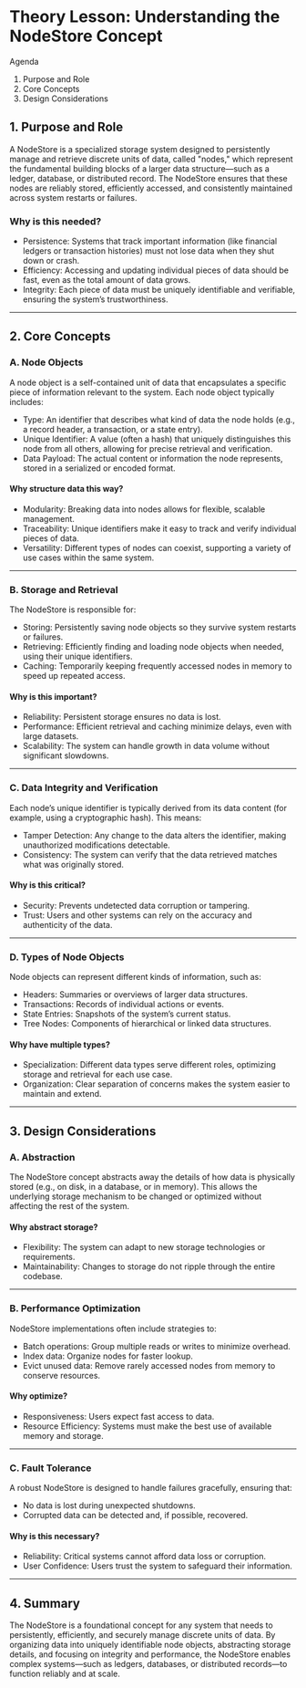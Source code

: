 # Theory Lesson: Understanding the NodeStore Concept

Agenda

1. Purpose and Role
2. Core Concepts
3. Design Considerations

## 1. Purpose and Role

A NodeStore is a specialized storage system designed to persistently manage and retrieve discrete units of data, called "nodes," which represent the fundamental building blocks of a larger data structure—such as a ledger, database, or distributed record. The NodeStore ensures that these nodes are reliably stored, efficiently accessed, and consistently maintained across system restarts or failures.

### Why is this needed?
- Persistence: Systems that track important information (like financial ledgers or transaction histories) must not lose data when they shut down or crash.
- Efficiency: Accessing and updating individual pieces of data should be fast, even as the total amount of data grows.
- Integrity: Each piece of data must be uniquely identifiable and verifiable, ensuring the system’s trustworthiness.

---

## 2. Core Concepts

### A. Node Objects

A node object is a self-contained unit of data that encapsulates a specific piece of information relevant to the system. Each node object typically includes:
- Type: An identifier that describes what kind of data the node holds (e.g., a record header, a transaction, or a state entry).
- Unique Identifier: A value (often a hash) that uniquely distinguishes this node from all others, allowing for precise retrieval and verification.
- Data Payload: The actual content or information the node represents, stored in a serialized or encoded format.

#### Why structure data this way?
- Modularity: Breaking data into nodes allows for flexible, scalable management.
- Traceability: Unique identifiers make it easy to track and verify individual pieces of data.
- Versatility: Different types of nodes can coexist, supporting a variety of use cases within the same system.

---

### B. Storage and Retrieval

The NodeStore is responsible for:
- Storing: Persistently saving node objects so they survive system restarts or failures.
- Retrieving: Efficiently finding and loading node objects when needed, using their unique identifiers.
- Caching: Temporarily keeping frequently accessed nodes in memory to speed up repeated access.

#### Why is this important?
- Reliability: Persistent storage ensures no data is lost.
- Performance: Efficient retrieval and caching minimize delays, even with large datasets.
- Scalability: The system can handle growth in data volume without significant slowdowns.

---

### C. Data Integrity and Verification

Each node’s unique identifier is typically derived from its data content (for example, using a cryptographic hash). This means:
- Tamper Detection: Any change to the data alters the identifier, making unauthorized modifications detectable.
- Consistency: The system can verify that the data retrieved matches what was originally stored.

#### Why is this critical?
- Security: Prevents undetected data corruption or tampering.
- Trust: Users and other systems can rely on the accuracy and authenticity of the data.

---

### D. Types of Node Objects

Node objects can represent different kinds of information, such as:
- Headers: Summaries or overviews of larger data structures.
- Transactions: Records of individual actions or events.
- State Entries: Snapshots of the system’s current status.
- Tree Nodes: Components of hierarchical or linked data structures.

#### Why have multiple types?
- Specialization: Different data types serve different roles, optimizing storage and retrieval for each use case.
- Organization: Clear separation of concerns makes the system easier to maintain and extend.

---

## 3. Design Considerations

### A. Abstraction

The NodeStore concept abstracts away the details of how data is physically stored (e.g., on disk, in a database, or in memory). This allows the underlying storage mechanism to be changed or optimized without affecting the rest of the system.

#### Why abstract storage?
- Flexibility: The system can adapt to new storage technologies or requirements.
- Maintainability: Changes to storage do not ripple through the entire codebase.

---

### B. Performance Optimization

NodeStore implementations often include strategies to:
- Batch operations: Group multiple reads or writes to minimize overhead.
- Index data: Organize nodes for faster lookup.
- Evict unused data: Remove rarely accessed nodes from memory to conserve resources.

#### Why optimize?
- Responsiveness: Users expect fast access to data.
- Resource Efficiency: Systems must make the best use of available memory and storage.

---

### C. Fault Tolerance

A robust NodeStore is designed to handle failures gracefully, ensuring that:
- No data is lost during unexpected shutdowns.
- Corrupted data can be detected and, if possible, recovered.

#### Why is this necessary?
- Reliability: Critical systems cannot afford data loss or corruption.
- User Confidence: Users trust the system to safeguard their information.

---

## 4. Summary

The NodeStore is a foundational concept for any system that needs to persistently, efficiently, and securely manage discrete units of data. By organizing data into uniquely identifiable node objects, abstracting storage details, and focusing on integrity and performance, the NodeStore enables complex systems—such as ledgers, databases, or distributed records—to function reliably and at scale.